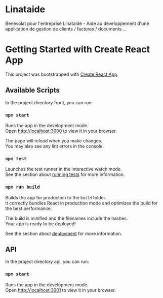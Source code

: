 # Linataide

Bénévolat pour l'entreprise Linataide - Aide au développement d'une application de gestion de clients / factures / documents ...


# Getting Started with Create React App

This project was bootstrapped with [Create React App](https://github.com/facebook/create-react-app).

## Available Scripts

In the project directory front, you can run:

### `npm start`

Runs the app in the development mode.\
Open [http://localhost:3000](http://localhost:3000) to view it in your browser.

The page will reload when you make changes.\
You may also see any lint errors in the console.

### `npm test`

Launches the test runner in the interactive watch mode.\
See the section about [running tests](https://facebook.github.io/create-react-app/docs/running-tests) for more information.

### `npm run build`

Builds the app for production to the `build` folder.\
It correctly bundles React in production mode and optimizes the build for the best performance.

The build is minified and the filenames include the hashes.\
Your app is ready to be deployed!

See the section about [deployment](https://facebook.github.io/create-react-app/docs/deployment) for more information.




## API

In the project directory api, you can run:

### `npm start`

Runs the app in the development mode.\
Open [http://localhost:3001](http://localhost:3001) to view it in your browser.



